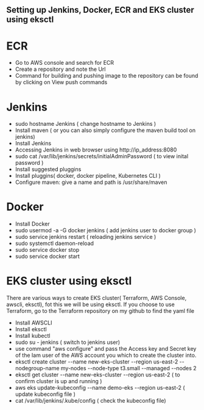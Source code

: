 ## Setting up Jenkins, Docker, ECR and EKS cluster using eksctl

# ECR
- Go to AWS console and search for ECR
- Create a repository and note the Url
- Command for building and pushing image to the repository can be found by clicking on View push commands

# Jenkins
- sudo hostname Jenkins ( change hostname to Jenkins )
- Install maven ( or you can also simply configure the maven build tool on jenkins)
- Install Jenkins
- Accessing Jenkins in web browser using http://ip_address:8080
- sudo cat /var/lib/jenkins/secrets/initialAdminPassword  ( to view inital password )
- Install suggested pluggins
- Install pluggins( docker, docker pipeline, Kubernetes CLI )
- Configure maven: give a name and path is /usr/share/maven

# Docker
- Install Docker
- sudo usermod -a -G docker jenkins  ( add jenkins user to docker group )
- sudo service jenkins restart ( reloading jenkins service ) 
- sudo systemctl daemon-reload
- sudo service docker stop 
- sudo service docker start

# EKS cluster using eksctl
There are various ways to create EKS cluster( Terraform, AWS Console, awscli, eksctl), fot this we will be using eksctl. If you choose to use Terraform, go to the Terraform repository on my github to find the yaml file
- Install AWSCLI
- Install eksctl
- Install kubectl
- sudo su - jenkins  ( switch to jenkins user)
- use command "aws configure" and pass the Access key and Secret key of the Iam user of the AWS account you which to create the cluster into. 
- eksctl create cluster --name new-eks-cluster --region us-east-2 --nodegroup-name my-nodes --node-type t3.small --managed --nodes 2 
- eksctl get cluster --name new-eks-cluster --region us-east-2  ( to confirm cluster is up and running )
- aws eks update-kubeconfig --name demo-eks --region us-east-2   ( update kubeconfig file )
- cat /var/lib/jenkins/.kube/config   ( check the kubeconfig file)

